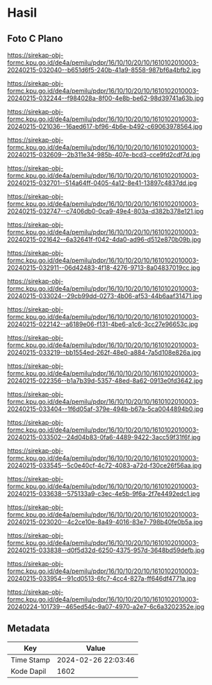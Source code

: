 # Hasil

## Foto C Plano

https://sirekap-obj-formc.kpu.go.id/de4a/pemilu/pdpr/16/10/10/20/10/1610102010003-20240215-032040--b651d6f5-240b-41a9-8558-987bf6a4bfb2.jpg

https://sirekap-obj-formc.kpu.go.id/de4a/pemilu/pdpr/16/10/10/20/10/1610102010003-20240215-032244--f984028a-8f00-4e8b-be62-98d39741a63b.jpg

https://sirekap-obj-formc.kpu.go.id/de4a/pemilu/pdpr/16/10/10/20/10/1610102010003-20240215-021036--16aed617-bf96-4b6e-b492-c69063978564.jpg

https://sirekap-obj-formc.kpu.go.id/de4a/pemilu/pdpr/16/10/10/20/10/1610102010003-20240215-032609--2b311e34-985b-407e-bcd3-cce9fd2cdf7d.jpg

https://sirekap-obj-formc.kpu.go.id/de4a/pemilu/pdpr/16/10/10/20/10/1610102010003-20240215-032701--514a64ff-0405-4a12-8e41-13897c4837dd.jpg

https://sirekap-obj-formc.kpu.go.id/de4a/pemilu/pdpr/16/10/10/20/10/1610102010003-20240215-032747--c7406db0-0ca9-49e4-803a-d382b378e121.jpg

https://sirekap-obj-formc.kpu.go.id/de4a/pemilu/pdpr/16/10/10/20/10/1610102010003-20240215-021642--6a32641f-f042-4da0-ad96-d512e870b09b.jpg

https://sirekap-obj-formc.kpu.go.id/de4a/pemilu/pdpr/16/10/10/20/10/1610102010003-20240215-032911--06d42483-4f18-4276-9713-8a04837019cc.jpg

https://sirekap-obj-formc.kpu.go.id/de4a/pemilu/pdpr/16/10/10/20/10/1610102010003-20240215-033024--29cb99dd-0273-4b06-af53-44b6aaf31471.jpg

https://sirekap-obj-formc.kpu.go.id/de4a/pemilu/pdpr/16/10/10/20/10/1610102010003-20240215-022142--a6189e06-f131-4be6-a1c6-3cc27e96653c.jpg

https://sirekap-obj-formc.kpu.go.id/de4a/pemilu/pdpr/16/10/10/20/10/1610102010003-20240215-033219--bb1554ed-262f-48e0-a884-7a5d108e826a.jpg

https://sirekap-obj-formc.kpu.go.id/de4a/pemilu/pdpr/16/10/10/20/10/1610102010003-20240215-022356--b1a7b39d-5357-48ed-8a62-0913e0fd3642.jpg

https://sirekap-obj-formc.kpu.go.id/de4a/pemilu/pdpr/16/10/10/20/10/1610102010003-20240215-033404--1f6d05af-379e-494b-b67a-5ca0044894b0.jpg

https://sirekap-obj-formc.kpu.go.id/de4a/pemilu/pdpr/16/10/10/20/10/1610102010003-20240215-033502--24d04b83-0fa6-4489-9422-3acc59f31f6f.jpg

https://sirekap-obj-formc.kpu.go.id/de4a/pemilu/pdpr/16/10/10/20/10/1610102010003-20240215-033545--5c0e40cf-4c72-4083-a72d-f30ce26f56aa.jpg

https://sirekap-obj-formc.kpu.go.id/de4a/pemilu/pdpr/16/10/10/20/10/1610102010003-20240215-033638--575133a9-c3ec-4e5b-9f6a-2f7e4492edc1.jpg

https://sirekap-obj-formc.kpu.go.id/de4a/pemilu/pdpr/16/10/10/20/10/1610102010003-20240215-023020--4c2ce10e-8a49-4016-83e7-798b40fe0b5a.jpg

https://sirekap-obj-formc.kpu.go.id/de4a/pemilu/pdpr/16/10/10/20/10/1610102010003-20240215-033838--d0f5d32d-6250-4375-957d-3648bd59defb.jpg

https://sirekap-obj-formc.kpu.go.id/de4a/pemilu/pdpr/16/10/10/20/10/1610102010003-20240215-033954--91cd0513-6fc7-4cc4-827a-ff646df4771a.jpg

https://sirekap-obj-formc.kpu.go.id/de4a/pemilu/pdpr/16/10/10/20/10/1610102010003-20240224-101739--465ed54c-9a07-4970-a2e7-6c6a3202352e.jpg


## Metadata

| Key        | Value               |
| ---------- | ------------------- |
| Time Stamp | 2024-02-26 22:03:46 |
| Kode Dapil | 1602                |



